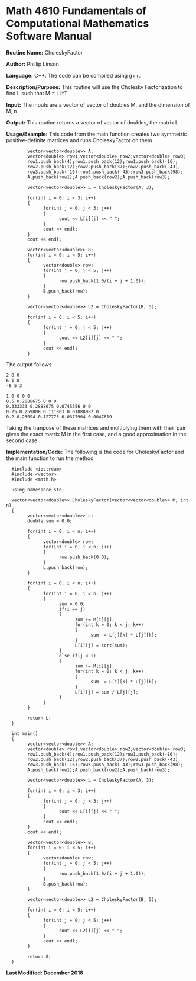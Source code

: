 # Math 4610 Fundamentals of Computational Mathematics Software Manual

**Routine Name:**           CholeskyFactor

**Author:** Phillip Linson

**Language:** C++. The code can be compiled using g++.

**Description/Purpose:** This routine will use the Cholesky Factorization to find L such that M = LL^T

**Input:** The inputs are a vector of vector of doubles M, and the dimension of M, n

**Output:** This routine returns a vector of vector of doubles, the matrix L

**Usage/Example:** This code from the main function creates two symmetric positive-definite matrices and runs CholeskyFactor on them

            vector<vector<double>> A;
            vector<double> row1;vector<double> row2;vector<double> row3;
            row1.push_back(4);row1.push_back(12);row1.push_back(-16);
            row2.push_back(12);row2.push_back(37);row2.push_back(-43);
            row3.push_back(-16);row3.push_back(-43);row3.push_back(98);
            A.push_back(row1);A.push_back(row2);A.push_back(row3);

            vector<vector<double>> L = CholeskyFactor(A, 3);

            for(int i = 0; i < 3; i++)
            {
                  for(int j = 0; j < 3; j++)
                  {
                        cout << L[i][j] << " ";
                  }
                  cout << endl;
            }
            cout << endl;

            vector<vector<double>> B;
            for(int i = 0; i < 5; i++)
            {
                  vector<double> row;
                  for(int j = 0; j < 5; j++)
                  {
                        row.push_back(1.0/(i + j + 1.0));
                  }
                  B.push_back(row);
            }

            vector<vector<double>> L2 = CholeskyFactor(B, 5);

            for(int i = 0; i < 5; i++)
            {
                  for(int j = 0; j < 5; j++)
                  {
                        cout << L2[i][j] << " ";
                  }
                  cout << endl;
            }
      
The output follows

    2 0 0 
    6 1 0
    -8 5 3
    
    1 0 0 0 0
    0.5 0.2888675 0 0 0
    0.333333 0.2888675 0.0745356 0 0
    0.25 0.259808 0.111803 0.01888982 0
    0.2 0.23094 0.127775 0.0377964 0.0047619
    
Taking the tranpose of these matrices and multiplying them with their pair gives the exact matrix M in the first case, and a good approximation in the second case
 
**Implementation/Code:** The following is the code for CholeskyFactor and the main function to run the method

      #include <iostream>
      #include <vector>
      #include <math.h>

      using namespace std;

      vector<vector<double>> CholeskyFactor(vector<vector<double>> M, int n)
      {
            vector<vector<double>> L;
            double sum = 0.0;

            for(int i = 0; i < n; i++)
            {
                  vector<double> row;
                  for(int j = 0; j < n; j++)
                  {
                        row.push_back(0.0);
                  }
                  L.push_back(row);
            }

            for(int i = 0; i < n; i++)
            {
                  for(int j = 0; j < n; j++)
                  {
                        sum = 0.0;
                        if(i == j)
                        {
                              sum += M[i][j];
                              for(int k = 0; k < j; k++)
                              {
                                    sum -= L[j][k] * L[j][k];
                              }
                              L[i][j] = sqrt(sum);
                        }
                        else if(j < i)
                        {
                              sum += M[i][j];
                              for(int k = 0; k < j; k++)
                              {
                                    sum -= L[i][k] * L[j][k];
                              }
                              L[i][j] = sum / L[j][j];
                        }
                  }
            }

            return L;
      }

      int main()
      {
            vector<vector<double>> A;
            vector<double> row1;vector<double> row2;vector<double> row3;
            row1.push_back(4);row1.push_back(12);row1.push_back(-16);
            row2.push_back(12);row2.push_back(37);row2.push_back(-43);
            row3.push_back(-16);row3.push_back(-43);row3.push_back(98);
            A.push_back(row1);A.push_back(row2);A.push_back(row3);

            vector<vector<double>> L = CholeskyFactor(A, 3);

            for(int i = 0; i < 3; i++)
            {
                  for(int j = 0; j < 3; j++)
                  {
                        cout << L[i][j] << " ";
                  }
                  cout << endl;
            }
            cout << endl;

            vector<vector<double>> B;
            for(int i = 0; i < 5; i++)
            {
                  vector<double> row;
                  for(int j = 0; j < 5; j++)
                  {
                        row.push_back(1.0/(i + j + 1.0));
                  }
                  B.push_back(row);
            }

            vector<vector<double>> L2 = CholeskyFactor(B, 5);

            for(int i = 0; i < 5; i++)
            {
                  for(int j = 0; j < 5; j++)
                  {
                        cout << L2[i][j] << " ";
                  }
                  cout << endl;
            }

            return 0;
      }

**Last Modified: December 2018**
